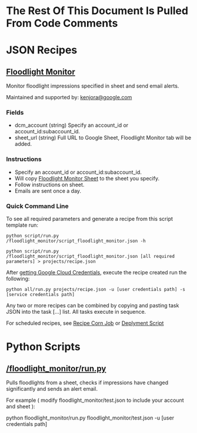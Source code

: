 # The Rest Of This Document Is Pulled From Code Comments


# JSON Recipes

## [Floodlight Monitor](/floodlight_monitor/script_floodlight_monitor.json)

Monitor floodlight impressions specified in sheet and send email alerts.

Maintained and supported by: kenjora@google.com

### Fields

- dcm_account (string) Specify an account_id or account_id:subaccount_id.
- sheet_url (string) Full URL to Google Sheet, Floodlight Monitor tab will be added.

### Instructions

- Specify an account_id or account_id:subaccount_id.
- Will copy <a href='https://docs.google.com/spreadsheets/d/1tjF5styxMvFJsNETEa5x2F5DSmqleGl71cmujB7Ier8/edit?usp=sharing'>Floodlight Monitor Sheet</a> to the sheet you specify.
- Follow instructions on sheet.
- Emails are sent once a day.

### Quick Command Line

To see all required parameters and generate a recipe from this script template run:

`python script/run.py /floodlight_monitor/script_floodlight_monitor.json -h`

`python script/run.py /floodlight_monitor/script_floodlight_monitor.json [all required parameters] > projects/recipe.json`

After [getting Google Cloud Credentials](/auth/README.md), execute the recipe created run the following:

`python all/run.py projects/recipe.json -u [user credentials path] -s [service credentials path]`

Any two or more recipes can be combined by copying and pasting task JSON into the task [...] list.  All tasks execute in sequence.

For scheduled recipes, see [Recipe Corn Job](/cron/README.md) or [Deplyment Script](/deploy/README.md)

# Python Scripts


## [/floodlight_monitor/run.py](/floodlight_monitor/run.py)

Pulls floodlights from a sheet, checks if impressions have changed significantly and sends an alert email.

For example ( modify floodlight_monitor/test.json to include your account and sheet ):

python floodlight_monitor/run.py floodlight_monitor/test.json -u [user credentials path]


